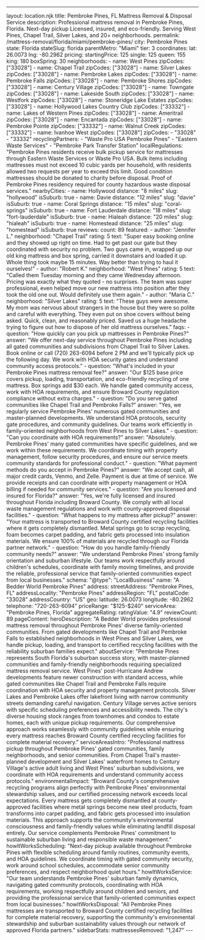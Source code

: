 ---
layout: location.njk
title: Pembroke Pines, FL Mattress Removal & Disposal Service
description: Professional mattress removal in Pembroke Pines, Florida. Next-day pickup Licensed, insured, and eco-friendly. Serving West Pines, Chapel Trail, Silver Lakes, and 20+ neighborhoods.
permalink: /mattress-removal/florida/miami/pembroke-pines/
city: Pembroke Pines state: Florida stateSlug: florida parentMetro: "Miami" tier: 3 coordinates: lat: 26.0073 lng: -80.2962 pricing: startingPrice: 125 single: 125 queen: 155 king: 180 boxSpring: 30 neighborhoods: - name: West Pines zipCodes: ["33028"] - name: Chapel Trail zipCodes: ["33028"] - name: Silver Lakes zipCodes: ["33028"] - name: Pembroke Lakes zipCodes: ["33028"] - name: Pembroke Falls zipCodes: ["33028"] - name: Pembroke Shores zipCodes: ["33028"] - name: Century Village zipCodes: ["33028"] - name: Towngate zipCodes: ["33028"] - name: Lakeside South zipCodes: ["33028"] - name: Westfork zipCodes: ["33028"] - name: Stoneridge Lake Estates zipCodes: ["33028"] - name: Hollywood Lakes Country Club zipCodes: ["33332"] - name: Lakes of Western Pines zipCodes: ["33028"] - name: Ameritrail zipCodes: ["33028"] - name: Encantada zipCodes: ["33028"] - name: Pembroke Pointe zipCodes: ["33332"] - name: Walnut Creek zipCodes: ["33332"] - name: Ivanhoe West zipCodes: ["33028"] zipCodes: - "33028" - "33332" recyclingPartners: - "Waste Pro USA Pembroke Pines" - "Eastern Waste Services" - "Pembroke Park Transfer Station" localRegulations: "Pembroke Pines residents receive bulk pickup service for mattresses through Eastern Waste Services or Waste Pro USA. Bulk items including mattresses must not exceed 10 cubic yards per household, with residents allowed two requests per year to exceed this limit. Good condition mattresses should be donated to charity before disposal. Proof of Pembroke Pines residency required for county hazardous waste disposal services." nearbyCities: - name: Hollywood distance: "8 miles" slug: "hollywood" isSuburb: true - name: Davie distance: "12 miles" slug: "davie" isSuburb: true - name: Coral Springs distance: "15 miles" slug: "coral-springs" isSuburb: true - name: Fort Lauderdale distance: "18 miles" slug: "fort-lauderdale" isSuburb: true - name: Hialeah distance: "20 miles" slug: "hialeah" isSuburb: true - name: Homestead distance: "25 miles" slug: "homestead" isSuburb: true reviews: count: 89 featured: - author: "Jennifer L." neighborhood: "Chapel Trail" rating: 5 text: "Super easy booking online and they showed up right on time. Had to get past our gate but they coordinated with security no problem. Two guys came in, wrapped up our old king mattress and box spring, carried it downstairs and loaded it up. Whole thing took maybe 15 minutes. Way better than trying to haul it ourselves!" - author: "Robert K." neighborhood: "West Pines" rating: 5 text: "Called them Tuesday morning and they came Wednesday afternoon. Pricing was exactly what they quoted - no surprises. The team was super professional, even helped move our new mattress into position after they took the old one out. Would definitely use them again." - author: "Maria C." neighborhood: "Silver Lakes" rating: 5 text: "These guys were awesome. My mom was nervous about strangers in the house but they were so polite and careful with everything. They even put on shoe covers without being asked. Quick, clean, and reasonably priced. Saved us a huge headache trying to figure out how to dispose of her old mattress ourselves." faqs: - question: "How quickly can you pick up mattresses in Pembroke Pines?" answer: "We offer next-day service throughout Pembroke Pines including all gated communities and subdivisions from Chapel Trail to Silver Lakes. Book online or call (720) 263-6094 before 2 PM and we'll typically pick up the following day. We work with HOA security gates and understand community access protocols." - question: "What's included in your Pembroke Pines mattress removal fee?" answer: "Our $125 base price covers pickup, loading, transportation, and eco-friendly recycling of one mattress. Box springs add $30 each. We handle gated community access, work with HOA requirements, and ensure Broward County regulation compliance without extra charges." - question: "Do you serve gated communities like Chapel Trail and Pembroke Falls?" answer: "Yes, we regularly service Pembroke Pines' numerous gated communities and master-planned developments. We understand HOA protocols, security gate procedures, and community guidelines. Our teams work efficiently in family-oriented neighborhoods from West Pines to Silver Lakes." - question: "Can you coordinate with HOA requirements?" answer: "Absolutely. Pembroke Pines' many gated communities have specific guidelines, and we work within these requirements. We coordinate timing with property management, follow security procedures, and ensure our service meets community standards for professional conduct." - question: "What payment methods do you accept in Pembroke Pines?" answer: "We accept cash, all major credit cards, Venmo, and Zelle. Payment is due at time of service. We provide receipts and can coordinate with property management or HOA billing if needed for community services." - question: "Are you licensed and insured for Florida?" answer: "Yes, we're fully licensed and insured throughout Florida including Broward County. We comply with all local waste management regulations and work with county-approved disposal facilities." - question: "What happens to my mattress after pickup?" answer: "Your mattress is transported to Broward County certified recycling facilities where it gets completely dismantled. Metal springs go to scrap recycling, foam becomes carpet padding, and fabric gets processed into insulation materials. We ensure 100% of materials are recycled through our Florida partner network." - question: "How do you handle family-friendly community needs?" answer: "We understand Pembroke Pines' strong family orientation and suburban lifestyle. Our teams work respectfully around children's schedules, coordinate with family moving timelines, and provide the reliable, professional service that family-oriented communities expect from local businesses." schema: "@type": "LocalBusiness" name: "A Bedder World Pembroke Pines" address: streetAddress: "Pembroke Pines, FL" addressLocality: "Pembroke Pines" addressRegion: "FL" postalCode: "33028" addressCountry: "US" geo: latitude: 26.0073 longitude: -80.2962 telephone: "720-263-6094" priceRange: "$125-$240" serviceArea: "Pembroke Pines, Florida" aggregateRating: ratingValue: "4.9" reviewCount: 89 pageContent: heroDescription: "A Bedder World provides professional mattress removal throughout Pembroke Pines' diverse family-oriented communities. From gated developments like Chapel Trail and Pembroke Falls to established neighborhoods in West Pines and Silver Lakes, we handle pickup, loading, and transport to certified recycling facilities with the reliability suburban families expect." aboutService: "Pembroke Pines represents South Florida's suburban success story, with master-planned communities and family-friendly neighborhoods requiring specialized mattress removal service. West Pines' post-Hurricane Andrew developments feature newer construction with standard access, while gated communities like Chapel Trail and Pembroke Falls require coordination with HOA security and property management protocols. Silver Lakes and Pembroke Lakes offer lakefront living with narrow community streets demanding careful navigation. Century Village serves active seniors with specific scheduling preferences and accessibility needs. The city's diverse housing stock ranges from townhomes and condos to estate homes, each with unique pickup requirements. Our comprehensive approach works seamlessly with community guidelines while ensuring every mattress reaches Broward County certified recycling facilities for complete material recovery." serviceAreasIntro: "Professional mattress pickup throughout Pembroke Pines' gated communities, family neighborhoods, and senior communities. From Chapel Trail's master-planned development and Silver Lakes' waterfront homes to Century Village's active adult living and West Pines' suburban subdivisions, we coordinate with HOA requirements and understand community access protocols." environmentalImpact: "Broward County's comprehensive recycling programs align perfectly with Pembroke Pines' environmental stewardship values, and our certified processing network exceeds local expectations. Every mattress gets completely dismantled at county-approved facilities where metal springs become new steel products, foam transforms into carpet padding, and fabric gets processed into insulation materials. This approach supports the community's environmental consciousness and family-friendly values while eliminating landfill disposal entirely. Our service complements Pembroke Pines' commitment to sustainable suburban living and responsible waste management." howItWorksScheduling: "Next-day pickup available throughout Pembroke Pines with flexible scheduling around family routines, community events, and HOA guidelines. We coordinate timing with gated community security, work around school schedules, accommodate senior community preferences, and respect neighborhood quiet hours." howItWorksService: "Our team understands Pembroke Pines' suburban family dynamics, navigating gated community protocols, coordinating with HOA requirements, working respectfully around children and seniors, and providing the professional service that family-oriented communities expect from local businesses." howItWorksDisposal: "All Pembroke Pines mattresses are transported to Broward County certified recycling facilities for complete material recovery, supporting the community's environmental stewardship and suburban sustainability values through our network of approved Florida partners." sidebarStats: mattressesRemoved: "1,247" ---
